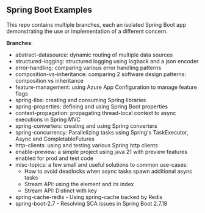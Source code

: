 ## Spring Boot Examples

This repo contains multiple branches, each an isolated Spring Boot app demonstrating the use or implementation of a
different concern.

**Branches**:

* abstract-datasource: dynamic routing of multiple data sources
* structured-logging: structured logging using logback and a json encoder
* error-handling: comparing various error handling patterns
* composition-vs-inheritance: comparing 2 software design patterns: composition vs inheritance
* feature-management: using Azure App Configuration to manage feature flags
* spring-libs: creating and consuming Spring libraries
* spring-properties: defining and using Spring Boot properties
* context-propagation: propagating thread-local context to async executions in Spring MVC
* spring-converters: creating and using Spring converters
* spring-concurrency: Parallelizing tasks using Spring's TaskExecutor, Async and CompletableFutures
* http-clients: using and testing various Spring http clients
* enable-preview: a simple project using java 21 with preview features enabled for prod and test code
* misc-topics: a few small and useful solutions to common use-cases:
    * How to avoid deadlocks when async tasks spawn additional async tasks
    * Stream API: using the element and its index
    * Stream API: Distinct with key
* spring-cache-redis - Using spring-cache backed by Redis
* spring-boot-2.7 - Resolving SCA issues in Spring Boot 2.7.18
